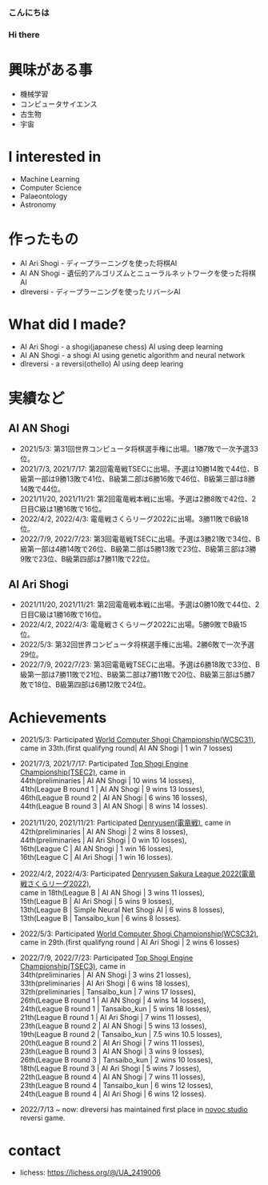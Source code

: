 ### こんにちは
### Hi there

# 興味がある事
- 機械学習
- コンピュータサイエンス
- 古生物
- 宇宙

# I interested in
- Machine Learning
- Computer Science
- Palaeontology
- Astronomy

# 作ったもの
- AI Ari Shogi - ディープラーニングを使った将棋AI
- AI AN Shogi - 遺伝的アルゴリズムとニューラルネットワークを使った将棋AI
- dlreversi - ディープラーニングを使ったリバーシAI

# What did I made?
- AI Ari Shogi - a shogi(japanese chess) AI using deep learning
- AI AN Shogi - a shogi AI using genetic algorithm and neural network
- dlreversi - a reversi(othello) AI using deep learing

# 実績など

## AI AN Shogi
- 2021/5/3: 第31回世界コンピュータ将棋選手権に出場。1勝7敗で一次予選33位。
- 2021/7/3, 2021/7/17: 第2回電竜戦TSECに出場。予選は10勝14敗で44位、B級第一部は9勝13敗で41位、B級第二部は6勝16敗で46位、B級第三部は8勝14敗で44位。
- 2021/11/20, 2021/11/21: 第2回電竜戦本戦に出場。予選は2勝8敗で42位、2日目C級は1勝16敗で16位。
- 2022/4/2, 2022/4/3: 電竜戦さくらリーグ2022に出場。3勝11敗でB級18位。
- 2022/7/9, 2022/7/23: 第3回電竜戦TSECに出場。予選は3勝21敗で34位、B級第一部は4勝14敗で26位、B級第二部は5勝13敗で23位、B級第三部は3勝9敗で23位、B級第四部は7勝11敗で22位。

## AI Ari Shogi
- 2021/11/20, 2021/11/21: 第2回電竜戦本戦に出場。予選は0勝10敗で44位、2日目C級は1勝16敗で16位。
- 2022/4/2, 2022/4/3: 電竜戦さくらリーグ2022に出場。5勝9敗でB級15位。
- 2022/5/3: 第32回世界コンピュータ将棋選手権に出場。2勝6敗で一次予選29位。
- 2022/7/9, 2022/7/23: 第3回電竜戦TSECに出場。予選は6勝18敗で33位、B級第一部は7勝11敗で21位、B級第二部は7勝11敗で20位、B級第三部は5勝7敗で18位、B級第四部は6勝12敗で24位。

# Achievements
- 2021/5/3: Participated [World Computer Shogi Championship(WCSC31)](http://www2.computer-shogi.org/wcsc31/), came in 33th.(first qualifyng round| AI AN Shogi | 1 win 7 losses)

- 2021/7/3, 2021/7/17: Participated [Top Shogi Engine Championship(TSEC2)](https://golan.sakura.ne.jp/denryusen/dr2_tsec/dr1_live.php), came in<br>
44th(preliminaries | AI AN Shogi | 10 wins 14 losses), <br>
41th(League B round 1 | AI AN Shogi | 9 wins 13 losses), <br>
46th(League B round 2 | AI AN Shogi | 6 wins 16 losses), <br>
44th(League B round 3 | AI AN Shogi | 8 wins 14 losses).

- 2021/11/20, 2021/11/21: Participated [Denryusen(電竜戦)](https://golan.sakura.ne.jp/denryusen/dr2_production/dr1_live.php), came in <br>
42th(preliminaries | AI AN Shogi | 2 wins 8 losses), <br>
44th(preliminaries | AI Ari Shogi | 0 win 10 losses),<br>
16th(League C | AI AN Shogi | 1 win 16 losses), <br>
16th(League C | AI Ari Shogi | 1 win 16 losses).

- 2022/4/2, 2022/4/3: Participated [Denryusen Sakura League 2022(電竜戦さくらリーグ2022)](https://golan.sakura.ne.jp/denryusen/dr3_sakura/dr1_live.php), <br>
came in 18th(League B | AI AN Shogi | 3 wins 11 losses), <br>
15th(League B | AI Ari Shogi | 5 wins 9 losses),<br> 
13th(League B | Simple Neural Net Shogi AI | 6 wins 8 losses), <br>
13th(League B | Tansaibo_kun | 6 wins 8 losses).

- 2022/5/3: Participated [World Computer Shogi Championship(WCSC32)](http://www2.computer-shogi.org/wcsc32/), came in 29th.(first qualifyng round | AI Ari Shogi | 2 wins 6 losses)

- 2022/7/9, 2022/7/23: Participated [Top Shogi Engine Championship(TSEC3)](https://denryu-sen.jp/denryusen/dr3_tsec/dr1_live.php), came in <br>
34th(preliminaries | AI AN Shogi | 3 wins 21 losses), <br>
33th(preliminaries | AI Ari Shogi | 6 wins 18 losses),<br>
32th(preliminaries | Tansaibo_kun | 7 wins 17 losses),<br>
26th(League B round 1 | AI AN Shogi | 4 wins 14 losses),<br>
24th(League B round 1 | Tansaibo_kun | 5 wins 18 losses),<br>
21th(League B round 1 | AI Ari Shogi | 7 wins 11 losses),<br>
23th(League B round 2 | AI AN Shogi | 5 wins 13 losses),<br>
19th(League B round 2 | Tansaibo_kun | 7.5 wins 10.5 losses),<br>
20th(League B round 2 | AI Ari Shogi | 7 wins 11 losses),<br>
23th(League B round 3 | AI AN Shogi | 3 wins 9 losses),<br>
26th(League B round 3 | Tansaibo_kun | 2 wins 10 losses),<br>
18th(League B round 3 | AI Ari Shogi | 5 wins 7 losses),<br>
22th(League B round 4 | AI AN Shogi | 7 wins 11 losses),<br>
23th(League B round 4 | Tansaibo_kun | 6 wins 12 losses),<br>
24th(League B round 4 | AI Ari Shogi | 6 wins 12 losses).

- 2022/7/13 ~ now: dlreversi has maintained first place in [novoc studio](https://www.novoc.io/) reversi game.

# contact
- lichess: https://lichess.org/@/UA_2419006
